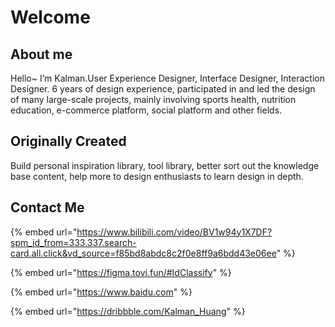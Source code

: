 # Welcome

## About me

Hello\~ I’m Kalman.User Experience Designer, Interface Designer, Interaction Designer. 6 years of design experience, participated in and led the design of many large-scale projects, mainly involving sports health, nutrition education, e-commerce platform, social platform and other fields.

## Originally Created

Build personal inspiration library, tool library, better sort out the knowledge base content, help more to design enthusiasts to learn design in depth.

## Contact Me

{% embed url="https://www.bilibili.com/video/BV1w94y1X7DF?spm_id_from=333.337.search-card.all.click&vd_source=f85bd8abdc8c2f0e8ff9a6bdd43e06ee" %}

{% embed url="https://figma.tovi.fun/#IdClassify" %}

{% embed url="https://www.baidu.com" %}


{% embed url="https://dribbble.com/Kalman_Huang" %}
